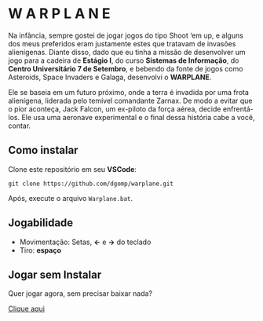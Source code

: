 # W A R P L A N E

Na infância, sempre gostei de jogar jogos do tipo Shoot ‘em up, e alguns dos meus preferidos eram justamente estes que tratavam de invasões alienígenas. Diante disso, dado que eu tinha a missão de desenvolver um jogo para a cadeira de **Estágio I**, do curso **Sistemas de Informação**, do **Centro Universitário 7 de Setembro**, e bebendo da fonte de jogos como Asteroids, Space Invaders e Galaga, desenvolvi o **WARPLANE**.

Ele se baseia em um futuro próximo, onde a terra é invadida por uma frota alienígena, liderada pelo temível comandante Zarnax. De modo a evitar que o pior aconteça, Jack Falcon, um ex-piloto da força aérea, decide enfrentá-los. Ele usa uma aeronave experimental e o final dessa história cabe a você, contar.

## Como instalar

Clone este repositório em seu **VSCode**:
```
git clone https://github.com/dgomp/warplane.git
```

Após, execute o arquivo ``Warplane.bat``.


## Jogabilidade

* Movimentação: Setas, **←** e **→** do teclado
* Tiro: **espaço**

## Jogar sem Instalar

Quer jogar agora, sem precisar baixar nada?

[Clique aqui](https://linktr.ee/warplanegame)
